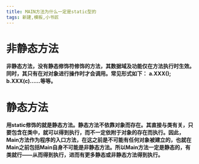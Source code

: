 ```yaml
---
title: MAIN方法为什么一定是static型的
tags: 新建,模板,小书匠
---
```



# 非静态方法
__非静态方法，没有静态修饰符修饰的方法，其数据域及功能仅在方法执行时生效。同时，其只有在对对象进行操作时才会调用。常见形式如下：__
__a.XXX();  b.XXX(c)......等等。__

# 静态方法
__用static修饰的就是静态方法。静态方法不依靠对象而存在。其直接与类有关，只要包含在类中，就可以得到执行，而不一定依附于对象的存在而执行。因此，Main方法作为程序的入口方法，在这之前是不可能有任何对象被建立的，也就在Main之前包括Main自身不可能是非静态方法。所以Main方法一定是静态的，有类就行——从而得到执行，进而有更多静态或非静态方法得到执行。__
